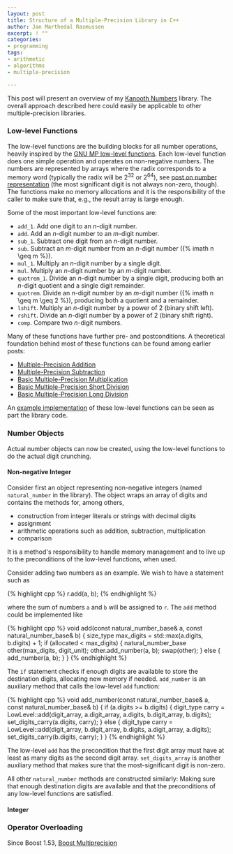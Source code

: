 ```yaml
---
layout: post
title: Structure of a Multiple-Precision Library in C++
author: Jan Marthedal Rasmussen
excerpt: ! ""
categories:
- programming
tags:
- arithmetic
- algorithms
- multiple-precision

---
```

This post will present an overview of my [Kanooth Numbers](https://github.com/janmarthedal/kanooth-numbers) library. The overall approach described here could easily be applicable to other multiple-precision libraries.

### Low-level Functions

The low-level functions are the building blocks for all number operations, heavily inspired by the [GNU MP low-level functions](https://gmplib.org/manual/Low_002dlevel-Functions.html). Each low-level function does one simple operation and operates on non-negative numbers. The numbers are represented by arrays where the radix corresponds to a memory word (typically the radix will be 2<sup>32</sup> or 2<sup>64</sup>), see [post on number representation](/2011/10/multiple-precision-number-representation.html) (the most significant digit is not always non-zero, though). The functions make no memory allocations and it is the responsibility of the caller to make sure that, e.g., the result array is large enough.

Some of the most important low-level functions are:

 * `add_1`. Add one digit to an <i>n</i>-digit number.
 * `add`. Add an <i>n</i>-digit number to an <i>m</i>-digit number.
 * `sub_1`. Subtract one digit from an <i>n</i>-digit number.
 * `sub`. Subtract an <i>m</i>-digit number from an <i>n</i>-digit number ({% imath n \geq m %}).
 * `mul_1`. Multiply an <i>n</i>-digit number by a single digit.
 * `mul`. Multiply an <i>n</i>-digit number by an <i>m</i>-digit number.
 * `quotrem_1`. Divide an <i>n</i>-digit number by a single digit, producing both an <i>n</i>-digit quotient and a single digit remainder.
 * `quotrem`. Divide an <i>n</i>-digit number by an <i>m</i>-digit number ({% imath n \geq m \geq 2 %}), producing both a quotient and a remainder.
 * `lshift`. Multiply an <i>n</i>-digit number by a power of 2 (binary shift left).
 * `rshift`. Divide an <i>n</i>-digit number by a power of 2 (binary shift right).
 * `comp`. Compare two <i>n</i>-digit numbers.

Many of these functions have further pre- and postconditions. A theoretical foundation behind most of these functions can be found among earlier posts:

 * [Multiple-Precision Addition](/2011/10/multiple-precision-addition.html)
 * [Multiple-Precision Subtraction](/2011/10/multiple-precision-subtraction.html)
 * [Basic Multiple-Precision Multiplication](/2011/11/basic-multiple-precision-multiplication.html)
 * [Basic Multiple-Precision Short Division](/2012/11/basic-multiple-precision-short-division.html)
 * [Basic Multiple-Precision Long Division](/2014/04/basic-multiple-precision-long-division.html)

An [example implementation](https://github.com/janmarthedal/kanooth-numbers/blob/28268a02e943629cb64cd4b68c4911f11674c6fb/kanooth/numbers/lowlevel/generic_has_double.hpp) of these low-level functions can be seen as part the library code.

### Number Objects

Actual number objects can now be created, using the low-level functions to do the actual digit crunching.

#### Non-negative Integer

Consider first an object representing non-negative integers (named `natural_number` in the library). The object wraps an array of digits and contains the methods for, among others,

 * construction from integer literals or strings with decimal digits
 * assignment
 * arithmetic operations such as addition, subtraction, multiplication
 * comparison

It is a method's responsibility to handle memory management and to live up to the preconditions of the low-level functions, when used.

Consider adding two numbers as an example. We wish to have a statement such as

{% highlight cpp %}
r.add(a, b);
{% endhighlight %}

where the sum of numbers `a` and `b` will be assigned to `r`. The `add` method could be implemented like

{% highlight cpp %}
void add(const natural_number_base& a, const natural_number_base& b) {
  size_type max_digits = std::max(a.digits, b.digits) + 1;
  if (allocated < max_digits) {
    natural_number_base other(max_digits, digit_unit);
    other.add_number(a, b);
    swap(other);
  } else {
    add_number(a, b);
  }
}
{% endhighlight %}

The `if` statement checks if enough digits are available to store the destination digits, allocating new memory if needed. `add_number` is an auxiliary method that calls the low-level `add` function:

{% highlight cpp %}
void add_number(const natural_number_base& a, const natural_number_base& b) {
  if (a.digits >= b.digits) {
    digit_type carry = LowLevel::add(digit_array, a.digit_array, a.digits, b.digit_array, b.digits);
    set_digits_carry(a.digits, carry);
  } else {
    digit_type carry = LowLevel::add(digit_array, b.digit_array, b.digits, a.digit_array, a.digits);
    set_digits_carry(b.digits, carry);
  }
}
{% endhighlight %}

The low-level `add` has the precondition that the first digit array must have at least as many digits as the second digit array. `set_digits_array` is another auxiliary method that makes sure that the most-significant digit is non-zero.

All other `natural_number` methods are constructed similarly: Making sure that enough destination digits are available and that the preconditions of any low-level functions are satisfied.

#### Integer

### Operator Overloading

Since Boost 1.53, [Boost Multiprecision](http://www.boost.org/doc/libs/release/libs/multiprecision/)

